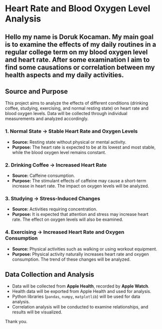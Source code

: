 # Heart Rate and Blood Oxygen Level Analysis

## Hello my name is Doruk Kocaman. My main goal is to examine the effects of my daily routines in a regular college term on my blood oxygen level and heart rate. After some examination I aim to find some causations or correlation between my health aspects and my daily activities. 

## Source and Purpose
This project aims to analyze the effects of different conditions (drinking coffee, studying, exercising, and normal resting state) on heart rate and blood oxygen levels. Data will be collected through individual measurements and analyzed accordingly.



### 1. Normal State → Stable Heart Rate and Oxygen Levels
- **Source:** Resting state without physical or mental activity.
- **Purpose:** The heart rate is expected to be at its lowest and most stable, while the blood oxygen level remains constant.

### 2. Drinking Coffee → Increased Heart Rate
- **Source:** Caffeine consumption.
- **Purpose:** The stimulant effects of caffeine may cause a short-term increase in heart rate. The impact on oxygen levels will be analyzed.

### 3. Studying → Stress-Induced Changes
- **Source:** Activities requiring concentration.
- **Purpose:** It is expected that attention and stress may increase heart rate. The effect on oxygen levels will also be examined.

### 4. Exercising → Increased Heart Rate and Oxygen Consumption
- **Source:** Physical activities such as walking or using workout equipment.
- **Purpose:** Physical activity naturally increases heart rate and oxygen consumption. The trend of these changes will be analyzed.

## Data Collection and Analysis
- Data will be collected from **Apple Health**, recorded by **Apple Watch**.
- Health data will be exported from Apple Health and used for analysis.
- Python libraries (`pandas`, `numpy`, `matplotlib`) will be used for data analysis.
- Correlation analysis will be conducted to examine relationships, and results will be visualized.

Thank you.



